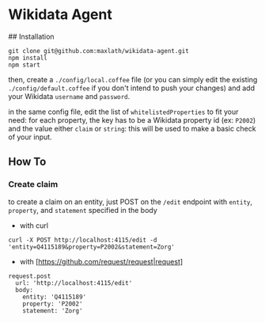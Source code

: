 # Wikidata Agent

## Installation

```
git clone git@github.com:maxlath/wikidata-agent.git
npm install
npm start
```

then, create a `./config/local.coffee` file (or you can simply edit the existing `./config/default.coffee` if you don't intend to push your changes) and add your Wikidata `username` and `password`.

in the same config file, edit the list of `whitelistedProperties` to fit your need:
for each property, the key has to be a Wikidata property id (ex: `P2002`) and the value either `claim` or `string`: this will be used to make a basic check of your input.

## How To

### Create claim

to create a claim on an entity, just POST on the `/edit` endpoint with `entity`, `property`, and `statement` specified in the body

* with curl

```
curl -X POST http://localhost:4115/edit -d 'entity=Q4115189&property=P2002&statement=Zorg'
```

* with [https://github.com/request/request|request]

```
request.post
  url: 'http://localhost:4115/edit'
  body:
    entity: 'Q4115189'
    property: 'P2002'
    statement: 'Zorg'

```
